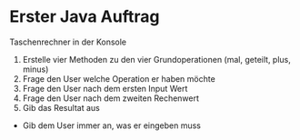 # Erster Java Auftrag

Taschenrechner in der Konsole

1. Erstelle vier Methoden zu den vier Grundoperationen (mal, geteilt, plus, minus)
2. Frage den User welche Operation er haben möchte
3. Frage den User nach dem ersten Input Wert
4. Frage den User nach dem zweiten Rechenwert
5. Gib das Resultat aus

* Gib dem User immer an, was er eingeben muss

